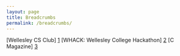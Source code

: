 ```yaml
---
layout: page
title: Breadcrumbs
permalink: /breadcrumbs/
---
```


[Wellesley CS Club] [1]
[WHACK: Wellesley College Hackathon] [2]
[C Magazine] [3]

[1]: <https://csclub.wellesley.edu/> "Wellesley CS Club"
[2]: <https://wellesleyhacks.org/> "WHACK"
[3]: <https://cmagazine.org/> "C Magazine"
